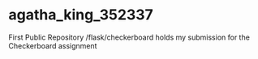# agatha_king_352337
First Public Repository
/flask/checkerboard
holds my submission for the Checkerboard assignment
